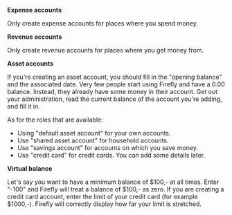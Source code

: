 **Expense accounts**

Only create expense accounts for places where you spend money.

**Revenue accounts**

Only create revenue accounts for places where you get money from.

**Asset accounts**

If you're creating an asset account, you should fill in the "opening balance" and the associated date. Very few people start using Firefly and have a 0.00 balance. Instead, they already have some money in their account. Get out your administration, read the current balance of the account you're adding, and fill it in.

As for the roles that are available:

- Using "default asset account" for your own accounts.
- Use "shared asset account" for household accounts.
- Use "savings account" for accounts on which you save money.
- Use "credit card" for credit cards. You can add some details later.

**Virtual balance**

Let's say you want to have a minimum balance of $100,- at all times. Enter "-100" and Firefly will treat a balance of $100,- as zero. If you are creating a credit card account, enter the limit of your credit card (for example $1000,-). Firefly will correctly display how far your limit is stretched.